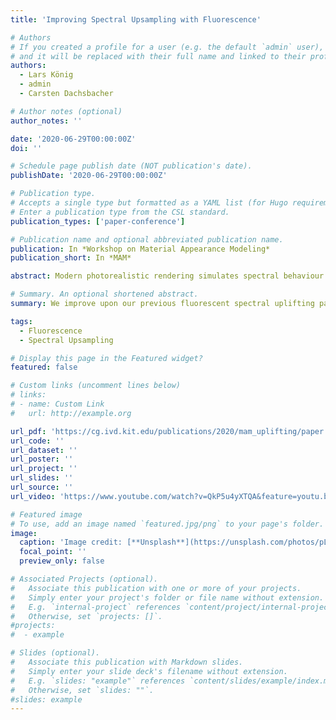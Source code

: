 ```yaml
---
title: 'Improving Spectral Upsampling with Fluorescence'

# Authors
# If you created a profile for a user (e.g. the default `admin` user), write the username (folder name) here
# and it will be replaced with their full name and linked to their profile.
authors:
  - Lars König
  - admin
  - Carsten Dachsbacher

# Author notes (optional)
author_notes: ''

date: '2020-06-29T00:00:00Z'
doi: ''

# Schedule page publish date (NOT publication's date).
publishDate: '2020-06-29T00:00:00Z'

# Publication type.
# Accepts a single type but formatted as a YAML list (for Hugo requirements).
# Enter a publication type from the CSL standard.
publication_types: ['paper-conference']

# Publication name and optional abbreviated publication name.
publication: In *Workshop on Material Appearance Modeling*
publication_short: In *MAM*

abstract: Modern photorealistic rendering simulates spectral behaviour of light. Since many assets are still created in different RGB color spaces, spectral upsampling of the RGB colors to a spectral representation is required to use them in a spectral renderer. Limiting the upsampled spectra to physically valid and natural, i.e. smooth, spectra results in a more realistic image, but decreases the size of the gamut of colors that can be recreated. In order to upsample wide gamut color spaces with colors outside the gamut of physically valid reflectance spectra, a previous approach added fluorescence to create accurate and physically valid representations. We extend this approach to increase the realism and accuarcy while considering memory and computation time. 

# Summary. An optional shortened abstract.
summary: We improve upon our previous fluorescent spectral uplifting paper with different error metrics for faster convergence and alternative fluorescence parameterizations.

tags:
  - Fluorescence
  - Spectral Upsampling

# Display this page in the Featured widget?
featured: false

# Custom links (uncomment lines below)
# links:
# - name: Custom Link
#   url: http://example.org

url_pdf: 'https://cg.ivd.kit.edu/publications/2020/mam_uplifting/paper.pdf'
url_code: ''
url_dataset: ''
url_poster: ''
url_project: ''
url_slides: ''
url_source: ''
url_video: 'https://www.youtube.com/watch?v=QkP5u4yXTQA&feature=youtu.be&t=2132'

# Featured image
# To use, add an image named `featured.jpg/png` to your page's folder.
image:
  caption: 'Image credit: [**Unsplash**](https://unsplash.com/photos/pLCdAaMFLTE)'
  focal_point: ''
  preview_only: false

# Associated Projects (optional).
#   Associate this publication with one or more of your projects.
#   Simply enter your project's folder or file name without extension.
#   E.g. `internal-project` references `content/project/internal-project/index.md`.
#   Otherwise, set `projects: []`.
#projects:
#  - example

# Slides (optional).
#   Associate this publication with Markdown slides.
#   Simply enter your slide deck's filename without extension.
#   E.g. `slides: "example"` references `content/slides/example/index.md`.
#   Otherwise, set `slides: ""`.
#slides: example
---
```

